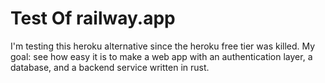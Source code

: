 # Test Of railway.app

I'm testing this heroku alternative since the heroku free tier was killed. My goal: see how easy it is to make a web app with an authentication layer, a database, and a backend service written in rust.
